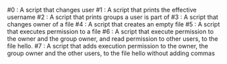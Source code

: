 #0 : A script that changes user
#1 : A script that prints the effective username 
#2 : A script that prints groups a user is part of
#3 : A script that changes owner of a file
#4 : A script that creates an empty file
#5 : A script that executes permission to a file
#6 : A script that execute permission to the owner and the group owner, and read permission to other users, to the file hello.
#7 : A script that adds execution permission to the owner, the group owner and the other users, to the file hello without adding commas
